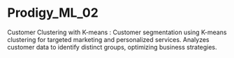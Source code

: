 # Prodigy_ML_02
Customer Clustering with K-means : Customer segmentation using K-means clustering for targeted marketing and personalized services. Analyzes customer data to identify distinct groups, optimizing business strategies.
